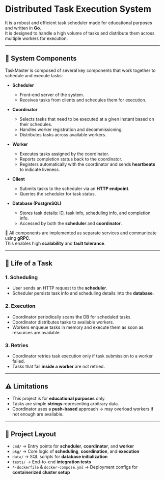 # Distributed Task Execution System 

It is a robust and efficient task scheduler made for educational purposes and written in **Go**.  
It is designed to handle a high volume of tasks and distribute them across multiple workers for execution.

---

## 🚀 System Components  

TaskMaster is composed of several key components that work together to schedule and execute tasks:

- **Scheduler**  
  - Front-end server of the system.  
  - Receives tasks from clients and schedules them for execution.  

- **Coordinator**  
  - Selects tasks that need to be executed at a given instant based on their schedules.  
  - Handles worker registration and decommissioning.  
  - Distributes tasks across available workers.  

- **Worker**  
  - Executes tasks assigned by the coordinator.  
  - Reports completion status back to the coordinator.  
  - Registers automatically with the coordinator and sends **heartbeats** to indicate liveness.  

- **Client**  
  - Submits tasks to the scheduler via an **HTTP endpoint**.  
  - Queries the scheduler for task status.  

- **Database (PostgreSQL)**  
  - Stores task details: ID, task info, scheduling info, and completion info.  
  - Accessed by both the **scheduler** and **coordinator**.  

🔗 All components are implemented as separate services and communicate using **gRPC**.  
This enables high **scalability** and **fault tolerance**.

---

## 🔄 Life of a Task  

### 1. Scheduling  
- User sends an HTTP request to the **scheduler**.  
- Scheduler persists task info and scheduling details into the **database**.  

### 2. Execution  
- Coordinator periodically scans the DB for scheduled tasks.  
- Coordinator distributes tasks to available workers.  
- Workers enqueue tasks in memory and execute them as soon as resources are available.  

### 3. Retries  
- Coordinator retries task execution only if task submission to a worker failed.  
- Tasks that fail **inside a worker** are not retried.  

---

## ⚠️ Limitations  
- This project is for **educational purposes** only.  
- Tasks are simple **strings** representing arbitrary data.  
- Coordinator uses a **push-based** approach → may overload workers if not enough are available.  

---

## 📂 Project Layout  

- `cmd/` → Entry points for **scheduler**, **coordinator**, and **worker**  
- `pkg/` → Core logic of **scheduling**, **coordination**, and **execution**  
- `data/` → SQL scripts for **database initialization**  
- `tests/` → End-to-end **integration tests**  
- `*-dockerfile` & `docker-compose.yml` → Deployment configs for **containerized cluster setup**  

